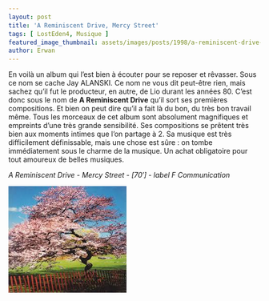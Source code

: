 ```yaml
---
layout: post
title: 'A Reminiscent Drive, Mercy Street'
tags: [ LostEden4, Musique ]
featured_image_thumbnail: assets/images/posts/1998/a-reminiscent-drive-mercy-street.jpg
author: Erwan
---
```


En voilà un album qui l’est bien à écouter pour se reposer et rêvasser. Sous ce nom se cache Jay ALANSKI. Ce nom ne vous dit peut-être rien, mais sachez qu’il fut le producteur, en autre, de Lio durant les années 80. C’est donc sous le nom de **A Reminiscent Drive** qu’il sort ses premières compositions. Et bien on peut dire qu’il a fait là du bon, du très bon travail même. Tous les morceaux de cet album sont absolument magnifiques et empreints d’une très grande sensibilité. Ses compositions se prêtent très bien aux moments intimes que l’on partage à 2. Sa musique est très difficilement définissable, mais une chose est sûre : on tombe immédiatement sous le charme de la musique. Un achat obligatoire pour tout amoureux de belles musiques.         

*A Reminiscent Drive - Mercy Street - [70′] - label F Communication*

![A Reminiscent Drive, Mercy Street](assets/images/posts/1998/a-reminiscent-drive-mercy-street.jpg) 